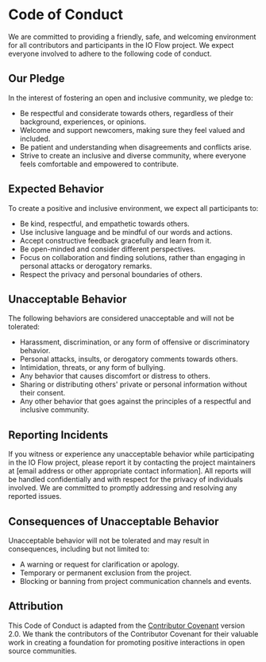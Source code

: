# Code of Conduct

We are committed to providing a friendly, safe, and welcoming environment for all contributors and participants in the IO Flow project. We expect everyone involved to adhere to the following code of conduct.

## Our Pledge

In the interest of fostering an open and inclusive community, we pledge to:

- Be respectful and considerate towards others, regardless of their background, experiences, or opinions.
- Welcome and support newcomers, making sure they feel valued and included.
- Be patient and understanding when disagreements and conflicts arise.
- Strive to create an inclusive and diverse community, where everyone feels comfortable and empowered to contribute.

## Expected Behavior

To create a positive and inclusive environment, we expect all participants to:

- Be kind, respectful, and empathetic towards others.
- Use inclusive language and be mindful of our words and actions.
- Accept constructive feedback gracefully and learn from it.
- Be open-minded and consider different perspectives.
- Focus on collaboration and finding solutions, rather than engaging in personal attacks or derogatory remarks.
- Respect the privacy and personal boundaries of others.

## Unacceptable Behavior

The following behaviors are considered unacceptable and will not be tolerated:

- Harassment, discrimination, or any form of offensive or discriminatory behavior.
- Personal attacks, insults, or derogatory comments towards others.
- Intimidation, threats, or any form of bullying.
- Any behavior that causes discomfort or distress to others.
- Sharing or distributing others' private or personal information without their consent.
- Any other behavior that goes against the principles of a respectful and inclusive community.

## Reporting Incidents

If you witness or experience any unacceptable behavior while participating in the IO Flow project, please report it by contacting the project maintainers at [email address or other appropriate contact information]. All reports will be handled confidentially and with respect for the privacy of individuals involved. We are committed to promptly addressing and resolving any reported issues.

## Consequences of Unacceptable Behavior

Unacceptable behavior will not be tolerated and may result in consequences, including but not limited to:

- A warning or request for clarification or apology.
- Temporary or permanent exclusion from the project.
- Blocking or banning from project communication channels and events.

## Attribution

This Code of Conduct is adapted from the [Contributor Covenant](https://www.contributor-covenant.org/version/2/0/code_of_conduct.html) version 2.0. We thank the contributors of the Contributor Covenant for their valuable work in creating a foundation for promoting positive interactions in open source communities.

